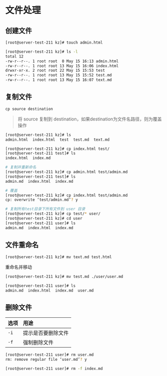 # 文件处理

## 创建文件

```bash
[root@server-test-211 kz]# touch admin.html
```

```bash
[root@server-test-211 kz]# ls -l
total 12
-rw-r--r--. 1 root root  0 May 15 16:13 admin.html
-rw-r--r--. 1 root root 13 May 15 16:06 index.html
drwxr-xr-x. 2 root root 22 May 15 15:53 test
-rw-r--r--. 1 root root 13 May 15 15:52 test.md
-rw-r--r--. 1 root root 13 May 15 16:07 text.md
```

## 复制文件

`cp source destination`
> 将 source 复制到 destination，如果destination为文件名路径，则为覆盖操作

```bash
[root@server-test-211 kz]# ls
admin.html  index.html  test  test.md  text.md

[root@server-test-211 kz]# cp index.html test/
[root@server-test-211 test]# ls
index.html  index.md

# 复制并重新命名
[root@server-test-211 kz]# cp admin.html test/admin.md
[root@server-test-211 test]# ls
admin.md  index.html  index.md

# 覆盖
[root@server-test-211 kz]# cp index.html test/admin.md
cp: overwrite ‘test/admin.md’? y

# 复制所有test目录下所有文件到 user 目录
[root@server-test-211 kz]# cp test/* user/
[root@server-test-211 kz]# cd user
[root@server-test-211 user]# ls
admin.md  index.html  index.md
```

## 文件重命名

```bash
[root@server-test-211 kz]# mv text.md test.html

```

重命名并移动

```bash
[root@server-test-211 kz]# mv test.md ./user/user.md

[root@server-test-211 user]# ls
admin.md  index.html  index.md  user.md
```

## 删除文件

| 选项 | 用途 |
|:-------|:-----|
| `-i` | 提示是否要删除文件 |
| `-f` | 强制删除文件 |

```bash
[root@server-test-211 user]# rm user.md
rm: remove regular file ‘user.md’? y

```

```bash
[root@server-test-211 user]# rm -f index.md
```
